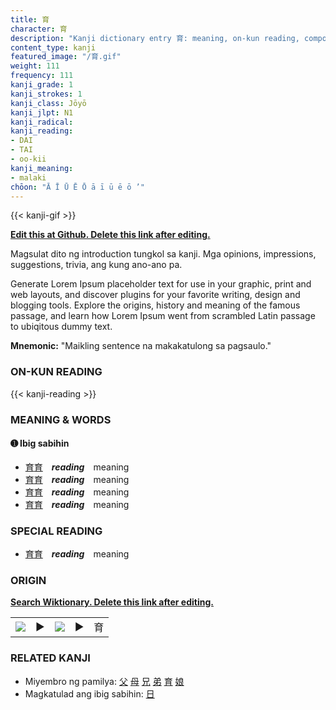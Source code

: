 ```yaml
---
title: 育
character: 育
description: "Kanji dictionary entry 育: meaning, on-kun reading, compounds, origin, related kanji"
content_type: kanji
featured_image: "/育.gif"
weight: 111
frequency: 111
kanji_grade: 1
kanji_strokes: 1
kanji_class: Jōyō
kanji_jlpt: N1
kanji_radical: 
kanji_reading: 
- DAI
- TAI
- oo-kii
kanji_meaning:
- malaki
chōon: "Ā Ī Ū Ē Ō ā ī ū ē ō ’"
---
```

[//]: # (Don't edit the line below. Kanji animated GIF code is automatically generated.)
{{< kanji-gif >}}

[//]: # (Edit below this line.)

**[Edit this at Github. Delete this link after editing.](https://github.com/tim0g/tim/tree/main/content/kanji/育/index.md)**

Magsulat dito ng introduction tungkol sa kanji. Mga opinions, impressions, suggestions, trivia, ang kung ano-ano pa.

Generate Lorem Ipsum placeholder text for use in your graphic, print and web layouts, and discover plugins for your favorite writing, design and blogging tools. Explore the origins, history and meaning of the famous passage, and learn how Lorem Ipsum went from scrambled Latin passage to ubiqitous dummy text.
 
**Mnemonic:** "Maikling sentence na makakatulong sa pagsaulo."

### ON-KUN READING

[//]: # (Don't edit the line below. ON-KUN READING code is automatically generated.)
{{< kanji-reading >}}

### MEANING & WORDS

#### ➊ **Ibig sabihin**
  - [育](../育)[育](../育)　***reading***　meaning
  - [育](../育)[育](../育)　***reading***　meaning
  - [育](../育)[育](../育)　***reading***　meaning
  - [育](../育)[育](../育)　***reading***　meaning

### SPECIAL READING
  - [育](../育)[育](../育)　***reading***　meaning

### ORIGIN

**[Search Wiktionary. Delete this link after editing.](https://wiktionary.org/wiki/育)**
<table class="kanji-table"><tr><td>
<img src="60px-育-bronze.svg.png">
</td><td>▶</td><td>
<img src="60px-育-oracle.svg.png">
</td><td>▶</td>
<td class="kanji-origin">育</td>
</tr></table>

### RELATED KANJI
- Miyembro ng pamilya: [父](../父) [母](../母) [兄](../兄) [弟](../弟) [育](../育) [娘](../娘)
- Magkatulad ang ibig sabihin: [日](../日)
